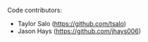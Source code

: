 Code contributors:
- Taylor Salo (https://github.com/tsalo)
- Jason Hays (https://github.com/jhays006)
